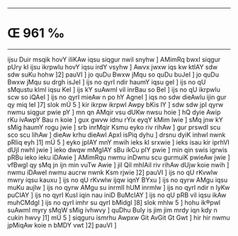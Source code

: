 ___
# Œ 961 ‰
---
ijsu Duir msqik hovY iliKAw iqsu siqgur nwil snyhw ] AMimRq bwxI
siqgur pUry kI ijsu ikrpwlu hovY iqsu irdY vsyhw ] Awvx jwxw iqs kw
ktIAY sdw sdw suKu hohw ]2] pauVI ] jo quDu Bwxw jMqu so quDu buJeI ] jo
quDu Bwxw jMqu su drgh isJeI ] ijs no qyrI ndir haumY iqsu geI ] ijs
no qU sMqustu klml iqsu KeI ] ijs kY suAwmI vil inrBau so BeI ] ijs
no qU ikrpwlu scw so iQAeI ] ijs no qyrI mieAw n po hY AgneI ] iqs no
sdw dieAwlu ijin gur qy miq leI ]7] slok mÚ 5 ] kir ikrpw
ikrpwl Awpy bKis lY ] sdw sdw jpI qyrw nwmu siqgur pwie pY ] mn qn
AMqir vsu dUKw nwsu hoie ] hQ dyie Awip rKu ivAwpY Bau n koie ] gux
gwvw idnu rYix eyqY kMim lwie ] sMq jnw kY sMig haumY rogu jwie ] srb
inrMqir Ksmu eyko riv rihAw ] gur prswdI scu sco scu lihAw ] dieAw
krhu dieAwl ApxI isPiq dyhu ] drsnu dyiK inhwl nwnk pRIiq eyh ]1]
mÚ 5 ] eyko jpIAY mnY mwih ieks kI srxwie ] ieks isau kir iprhVI
dUjI nwhI jwie ] ieko dwqw mMgIAY sBu ikCu plY pwie ] min qin swis
igrwis pRBu ieko ieku iDAwie ] AMimRqu nwmu inDwnu scu gurmuiK pwieAw
jwie ] vfBwgI qy sMq jn ijn min vuTw Awie ] jil Qil mhIAil riv
rihAw dUjw koie nwih ] nwmu iDAweI nwmu aucrw nwnk Ksm rjwie ]2]
pauVI ] ijs no qU rKvwlw mwry iqsu kauxu ] ijs no qU rKvwlw ijqw iqnY
BYxu ] ijs no qyrw AMgu iqsu muKu aujlw ] ijs no qyrw AMgu su inrmlI hUM
inrmlw ] ijs no qyrI ndir n lyKw puCIAY ] ijs no qyrI KusI iqin nau
iniD BuMcIAY ] ijs no qU pRB vil iqsu ikAw muhCMdgI ] ijs no qyrI imhr
su qyrI bMidgI ]8] slok mhlw 5 ] hohu ik®pwl suAwmI myry sMqW sMig
ivhwvy ] quDhu Buly is jim jim mrdy iqn kdy n cukin hwvy ]1] mÚ 5 ]
siqguru ismrhu Awpxw Git AvGit Gt Gwt ] hir hir nwmu jpMiqAw
koie n bMDY vwt ]2] pauVI ]
####
